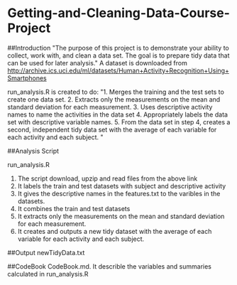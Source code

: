 # Getting-and-Cleaning-Data-Course-Project

##Introduction
"The purpose of this project is to demonstrate your ability to collect, work with, and clean a data set. The goal is to prepare tidy data that can be used for later analysis." A dataset is downloaded from http://archive.ics.uci.edu/ml/datasets/Human+Activity+Recognition+Using+Smartphones

run_analysis.R is created to do:
"1. Merges the training and the test sets to create one data set.
2. Extracts only the measurements on the mean and standard deviation for each measurement.
3. Uses descriptive activity names to name the activities in the data set
4. Appropriately labels the data set with descriptive variable names.
5. From the data set in step 4, creates a second, independent tidy data set with the average of each variable for each activity and each subject. "

##Analysis Script

run_analysis.R

1. The script download, upzip and read files from the above link
2. It labels the train and test datasets with subject and descriptive activity
3. It gives the descriptive names in the features.txt to the varibles in the datasets.
3. It combines the train and test datasets
4. It extracts only the measurements on the mean and standard deviation for each measurement.
5. It creates and outputs a new tidy dataset with the average of each variable for each activity and each subject.

##Output
newTidyData.txt

##CodeBook
CodeBook.md.  It describle the variables and summaries calculated in run_analysis.R
